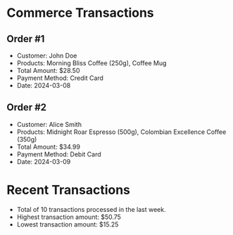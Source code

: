 # Commerce Transactions

## Order #1
- Customer: John Doe
- Products: Morning Bliss Coffee (250g), Coffee Mug
- Total Amount: $28.50
- Payment Method: Credit Card
- Date: 2024-03-08

## Order #2
- Customer: Alice Smith
- Products: Midnight Roar Espresso (500g), Colombian Excellence Coffee (350g)
- Total Amount: $34.99
- Payment Method: Debit Card
- Date: 2024-03-09

# Recent Transactions
- Total of 10 transactions processed in the last week.
- Highest transaction amount: $50.75
- Lowest transaction amount: $15.25
